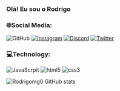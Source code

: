 ### Olá! Eu sou o Rodrigo 

### 🌐Social Media:
![GitHub](https://img.shields.io/badge/GitHub-100000?style=for-the-badge&logo=github&logoColor=white)
[![Instagram](https://img.shields.io/badge/Instagram-E4405F?style=for-the-badge&logo=instagram&logoColor=white)](https://instagram.com/_rodrigozxy)
[![Discord](https://img.shields.io/badge/Discord-7289DA?style=for-the-badge&logo=discord&logoColor=white)](https://discord.com/@Me/yRodrigo#8182)
[![Twitter](https://img.shields.io/badge/Twitter-1DA1F2?style=for-the-badge&logo=twitter&logoColor=white)](https://twitter.com/rodrigomgy00)

### 💻Technology:
![JavaScrpit](https://img.shields.io/badge/JavaScript-323330?style=for-the-badge&logo=javascript&logoColor=F7DF1E)
![html5](https://img.shields.io/badge/HTML5-E34F26?style=for-the-badge&logo=html5&logoColor=white)
![css3](https://img.shields.io/badge/CSS3-1572B6?style=for-the-badge&logo=css3&logoColor=white)


![Rodrigomg0 GitHub stats](https://github-readme-stats.vercel.app/api?username=rodrigogomes11&show_icons=true&theme=dark)
